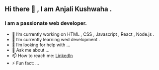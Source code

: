 ## Hi there 👋 , I am Anjali Kushwaha .

### I am a passionate web developer.

- 🔭 I’m currently working on HTML , CSS , Javascript , React , Node.js .
- 🌱 I’m currently learning wed development .
- 🤔 I’m looking for help with ...
- 💬 Ask me about ...
- 📫 How to reach me: 
[LinkedIn](https://www.linkedin.com/in/anjali-kush/)
- ⚡ Fun fact: ...